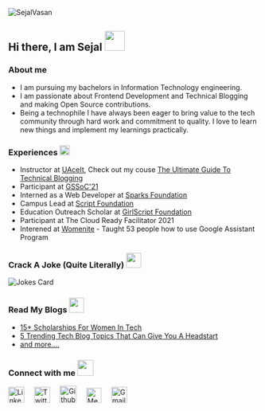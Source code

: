 ![SejalVasan](https://user-images.githubusercontent.com/69964629/117806315-cde32580-b277-11eb-95ca-c494d00431a1.gif)

## Hi there, I am Sejal <img src="https://raw.githubusercontent.com/sejalvasan/TheDudeThatCode/master/Assets/wave.gif" width="40px">

### About me <img src ="https://raw.githubusercontent.com/sejalvasan/TheDudeThatCode/master/Assets/Point_Down.gif" width="15px">
<ul>
 <li>I am pursuing my bachelors in Information Technology engineering.</li>
<li>I am passionate about Frontend Development and Technical Blogging and making Open Source contributions.</li>
<li>Being a technophile I have always been eager to bring value to the tech community through hard work and commitment to quality. I love to learn new things and implement my  learnings practically.</li>
  </ul>


### Experiences <img src ="https://raw.githubusercontent.com/sejalvasan/TheDudeThatCode/master/Assets/Rocket.gif" width="20px">

 - Instructor at [UAceIt](https://uaceit.com/), Check out my couse [The Ultimate Guide To Technical Blogging](https://uaceit.com/courses/ultimate-guide-to-technical-blogging/)
 - Participant at [GSSoC'21](https://gssoc.girlscript.tech/)
 - Interned as a Web Developer at [Sparks Foundation](https://www.thesparksfoundationsingapore.org/)
 - Campus Lead at [Script Foundation](https://www.scriptindia.org/)
 - Education Outreach Scholar at [GirlScript Foundation](https://www.girlscript.tech/home)
 - Participant at The Cloud Ready Facilitator 2021
 - Interened at [Womenite](https://womenite.com/) - Taught 53 people how to use Google Assistant Program
 
### Crack A Joke (Quite Literally) <img src="https://raw.githubusercontent.com/sejalvasan/TheDudeThatCode/master/Assets/gandalf_parrot.gif" width="30px">
<!-- Markdown -->
![Jokes Card](https://readme-jokes.vercel.app/api)


 
### Read My Blogs  <img src="https://github.com/TheDudeThatCode/TheDudeThatCode/blob/master/Assets/Developer.gif" width="30px">
 - [15+ Scholarships For Women In Tech](https://sejalvasan.medium.com/15-scholarships-for-women-in-tech-61f0cb242be1)
 - [5 Trending Tech Blog Topics That Can Give You A Headstart](https://sejalvasan.medium.com/5-trending-tech-blog-topics-that-can-give-you-a-headstart-29e41035e566)
 - [and more....](https://sejalvasan.medium.com/)

### Connect with me <img src="https://github.com/TheDudeThatCode/TheDudeThatCode/blob/master/Assets/Handshake.gif" height="32px">


[<img src="https://github.com/TheDudeThatCode/TheDudeThatCode/blob/master/Assets/Linkedin.svg" alt="Linkedin Logo" width="32">](https://www.linkedin.com/in/sejal-vasan-6455121b4/) &nbsp; &nbsp;  [<img src="https://github.com/TheDudeThatCode/TheDudeThatCode/blob/master/Assets/Twitter.svg" alt="Twitter Logo" width="32">](https://twitter.com/SejalVasan) &nbsp; &nbsp;  [<img src="https://cdn.svgporn.com/logos/github-icon.svg" alt="Github logo" width="34">](https://github.com/sejalvasan) &nbsp; &nbsp;   [<img src="https://user-images.githubusercontent.com/69964629/117806794-67aad280-b278-11eb-98e5-1f00b6c77b84.png" alt="Medium Logo" width="30">](https://sejalvasan.medium.com/) &nbsp; &nbsp;    [<img src="https://github.com/TheDudeThatCode/TheDudeThatCode/blob/master/Assets/Gmail.svg" alt="Gmail logo" height="32">](mailto:sejalvasan@gmail.com)

<br>
<br>



